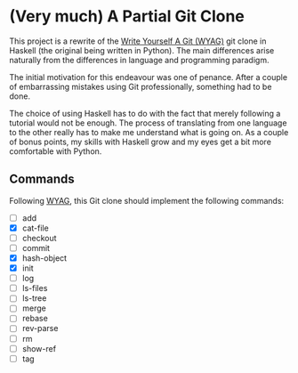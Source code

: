 # (Very much) A Partial Git Clone

This project is a rewrite of the [Write Yourself A Git (WYAG)](https://wyag.thb.lt/) git clone in Haskell (the original being written in Python). The main differences arise naturally from the differences in language and programming paradigm. 

The initial motivation for this endeavour was one of penance. After a couple of embarrassing mistakes using Git professionally, something had to be done.

The choice of using Haskell has to do with the fact that merely following a tutorial would not be enough. The process of translating from one language to the other really has to make me understand what is going on. As a couple of bonus points, my skills with Haskell grow and my eyes get a bit more comfortable with Python.

## Commands
Following [WYAG](https://wyag.thb.lt/), this Git clone should implement the following commands:
- [ ] add 
- [x] cat-file 
- [ ] checkout
- [ ] commit 
- [x] hash-object 
- [x] init 
- [ ] log 
- [ ] ls-files 
- [ ] ls-tree 
- [ ] merge 
- [ ] rebase 
- [ ] rev-parse 
- [ ] rm 
- [ ] show-ref 
- [ ] tag 